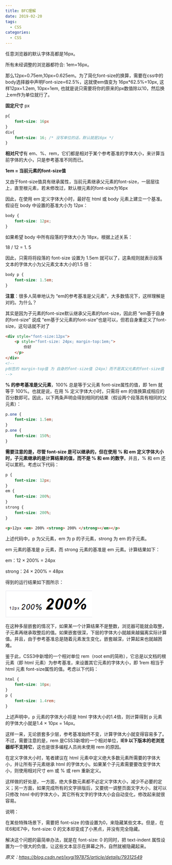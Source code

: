 ```yaml
---
title: BFC理解
date: 2019-02-20
tags:
  - CSS
categories:
  - CSS
---
```


任意浏览器的默认字体高都是16px。

所有未经调整的浏览器都符合: 1em=16px。

那么12px=0.75em,10px=0.625em。为了简化font-size的换算，需要在css中的body选择器中声明Font-size=62.5%，这就使em值变为 16px*62.5%=10px, 这样12px=1.2em, 10px=1em, 也就是说只需要将你的原来的px数值除以10，然后换上em作为单位就行了。

**固定尺寸** px

 

```css
p{
    font-size: 16px 
}
div{
    font-size: 16; /* 没写单位的话，默认就是16px */
}
```

**相对尺寸**有 em、%、rem，它们都是相对于某个参考基准的字体大小，来计算当前字体的大小，只是参考基准不同而已。

**1em = 当前元素的font-size值**

又由于font-size值具有继承属性，当前元素继承父元素的font-size，一层层往上，直至根元素，若未修改过，默认根元素的font-size为16px

因此，在使用 em 定义字体大小时，最好在 html 或 body 元素上建立一个基准。假设在 body 中设置的基准大小为 12px：

 

```css
body {
    font-size: 12px;
}
```

如果希望 body 中所有段落的字体大小为 18px，根据上述关系：

18 / 12 = 1. 5

因此，只需将将段落的 font-size 设置为 1.5em 就可以了，这条规则就表示段落文本的字体大小为父元素文本大小的1.5 倍：

 

```css
body p {
    font-size: 1.5em;
}
```

**注意**：很多人简单地认为 “em的参考基准是父元素”，大多数情况下，这样理解是对的。为什么？

其实是因为子元素的font-size默认继承父元素的font-size，因此把 “em基于自身的font-size” 说成 “em基于父元素的font-size”也是可以，但若自身重定义了font-size，这句话就不对了

 

```html
<div style="font-size:12px">
    <p style="font-size: 24px; margin-top:1em;">
        你好
    </p>
</div>
<!-- 
p标签的 margin-top值 为 自身的font-size值（24px）而不是其父元素的font-size值（12px） 
-->
```

**% 的参考基准是父元素**，100% 总是等于父元素 font-size属性的值，即 1em 就等于 100%。也就是说，在用 % 定义字体大小时，只需将 em 的值换算成相应的百分数即可。因此，以下两条声明会得到相同的结果（假设两个段落具有相同的父元素）：

 

```css
p.one {
    font-size: 1.5em;
}
p.one {
    font-size: 150%;
}
```

**需要注意的是，尽管 font-size 是可以继承的，但在使用 % 和 em 定义字体大小时，子元素继承的是计算结果的值，而不是 % 和 em 的数字**。并且，% 和 em 还可以累积。考虑以下代码：

 

```css
p {
    font-size: 12px;
}
em {
    font-size: 200%;
}
strong {
    font-size: 200%;
}
```

 

```html
<p>12px <em> 200% <strong> 200% </strong></em></p>
```

上述代码中，p 为父元素，em 为 p 的子元素，strong 为 em 的子元素。

em 元素的基准是 p 元素，而 strong 元素的基准是 em 元素。计算结果如下：

em：12 × 200% = 24px

strong：24 × 200% = 48px

得到的运行结果如下图所示：

![img](/img/e1a9424f-d6bc-4738-8be1-24dcdc8258cd.png)

在这种多层嵌套的情况下，如果某一个计算结果不是整数，浏览器可能就会取整，子元素再继承取整后的值。如果嵌套很深，下层的字体大小就越来越偏离实际计算值。并且，由于参考基准总是随着元素发生变化，嵌套越深，计算起来也就越困难。

鉴于此，CSS3中新增的一个相对单位 rem（root em的简称），它总是以文档的根元素（即 html 元素）为参考基准，来设置其它元素的字体大小，即 1rem 相当于 html 元素 font-size属性的值。考虑以下代码：

 

```css
html {
    font-size: 10px;
}
p {
    font-size: 1.4rem;
}
```

上述声明中，p 元素的字体大小将是 html 字体大小的1.4倍，则计算得到 p 元素的字体大小就是1.4 × 10px = 14px。

这样一来，无论嵌套多少层，参考基准始终不变，计算字体大小就变得容易多了。不过，需要注意的是，rem 是CSS3新增的一个相对单位，**IE9 以下版本的老浏览器却不支持它**，这也是很多编程人员尚未使用 rem 的原因。

在定义字体大小时，笔者建议在 html 元素中定义绝大多数元素所需要的字体大小，并让所有子元素继承 html 的字体大小。如果某个子元素需要要改变字体大小，则使用相对尺寸 em 或 % 或 rem 重新定义。

这样做的好处是，一方面，绝大多数元素都不必定义字体大小，减少不必要的定义；另一方面，如果完成所有的文字排版后，又要统一调整页面文字大小，就可以只修改 html 中的字体大小，其它所有文字的字体大小会自动变化，修改起来就很容易。

说明：

在某些特殊场景下，需要把 font-size 的值设置为0，来隐藏某些文本。但是，在IE6和IE7中，font-size: 0 的文本却变成了小黑点，并没有完全隐藏。

解决这个问题的最简单办法，就是在 font-size: 0 的同时，把 text-indent 属性设置为一个很大的负值，让这些文本显示在屏幕之外，自然就被隐藏起来。

*原文：https://blog.csdn.net/ixygj197875/article/details/79312549* 